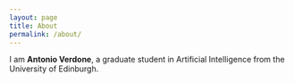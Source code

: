 ```yaml
---
layout: page
title: About
permalink: /about/
---
```


I am **Antonio Verdone**, a graduate student in Artificial Intelligence from the University of Edinburgh.
